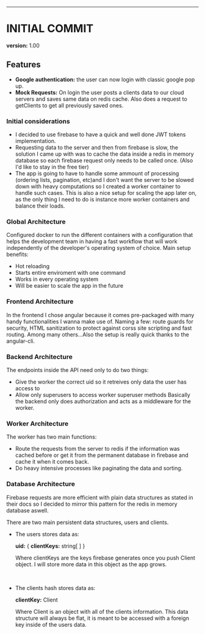 
---
# INITIAL COMMIT
**version:** 1.00

## Features
- **Google authentication:** the user can now login with classic google pop up.
- **Mock Requests:** On login the user posts a clients data to our cloud servers and saves
same data on redis cache. Also does a request to getClients to get all previously saved ones.

### Initial considerations
- I decided to use firebase to have a quick and well done JWT tokens implementation.
- Requesting data to the server and then from firebase is slow, the solution I came up
with was to cache the data inside a redis in memory database so each firebase
request only needs to be called once. (Also I'd like to stay in the free tier)
- The app is going to have to handle some ammount of processing (ordering lists, pagination, etc)and I don't want the server to be slowed down with heavy computations so I created a worker container to handle such cases. This is also a nice setup for scaling the app later on, 
as the only thing I need to do is instance more worker containers and balance their loads.

### Global Architecture
Configured docker to run the different containers with a configuration that helps 
the development team in having a fast workflow that will work independently of the developer's operating system of choice. 
Main setup benefits:
- Hot reloading
- Starts entire enviroment with one command
- Works in every operating system
- Will be easier to scale the app in the future

### Frontend Architecture
In the frontend I chose angular because it comes pre-packaged with many handy
functionalities I wanna make use of. Naming a few: route guards for security,
HTML sanitization to protect against corss site scripting and fast routing. Among 
many others...Also the setup is really quick thanks to the angular-cli.

### Backend Architecture
The endpoints inside the API need only to do two things:
- Give the worker the correct uid so it retreives only data the user has access to
- Allow only superusers to access worker superuser methods
Basically the backend only does authorization and acts as a middleware for the worker.

### Worker Architecture
The worker has two main functions:
- Route the requests from the server to redis if the information was cached before or get it from the permanent database in firebase and cache it when it comes back.
- Do heavy intensive processes like paginating the data and sorting.

### Database Architecture
Firebase requests are more efficient with plain data structures as stated in their
docs so I decided to mirror this pattern for the redis in memory database aswell.

There are two main persistent data structures, users and clients.
- The users stores data as:

  **uid:** { **clientKeys:** string[ ] }

  Where clientKeys are the keys firebase generates once you push Client object.
  I will store more data in this object as the app grows.

  <br />
- The clients hash stores data as:

  **clientKey:** Client

  Where Client is an object with all of the clients information.
  This data structure will always be flat, it is meant to be accessed with a foreign
  key inside of the users data.